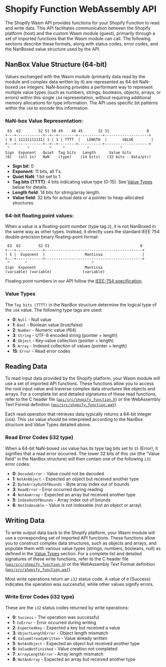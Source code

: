 # Shopify Function WebAssembly API

The Shopify Wasm API provides functions for your Shopify Function to read and write data. This API facilitates communication between the Shopify platform (host) and the custom Wasm module (guest), primarily through a set of imported functions that the Wasm module can call. The following sections describe these formats, along with status codes, error codes, and the NanBoxed value structure used by the API.

## NanBox Value Structure (64-bit)

Values exchanged with the Wasm module (primarily data read by the module and complex data written by it) are represented as 64-bit NaN-boxed `i64` integers. NaN-boxing provides a performant way to represent multiple value types (such as numbers, strings, booleans, objects, arrays, or errors) within this single `i64` representation, without requiring additional memory allocations for type information. The API uses specific bit patterns within the `i64` to encode this information.

### NaN-box Value Representation:

```
 63  62        52 51 50 49    46 45       32 31                 0
+---+------------+--+--+--------+-----------+--------------------+ 
| 0 | 11111111111| 1 | 1 | TTTT  |   LENGTH  |       VALUE        |
+---+------------+--+--+--------+-----------+--------------------+ 
 ^        ^         ^     ^          ^              ^
Sign  Exponent   Quiet  Tag bits   Length      Value bits
(0)   (all 1s)   NaN    (type)    (14 bits)   (32 bits - data/ptr)
```

- **Sign bit**: 0
- **Exponent**: 11 bits, all 1's.
- **Quiet NaN**: 1 bit set to 1.
- **Tag bits (TTTT)**: 4 bits indicating value type (0-15). See [Value Types](#value-types) below for details.
- **Length field**: 14 bits for string/array length.
- **Value field**: 32 bits for actual data or a pointer to heap-allocated structures.

### 64-bit floating point values:

When a value is a floating-point number (type tag `2`), it is not NanBoxed in the same way as other types. Instead, it directly uses the standard IEEE 754 double-precision binary floating-point format:

```
 63  62        52 51                                         0
+---+------------+--------------------------------------------+
| S |  Exponent  |                  Mantissa                  |
+---+------------+--------------------------------------------+
 ^       ^                             ^
Sign  Exponent                      Mantissa
(variable) (variable)              (variable)
```

Floating point numbers in our API follow the [IEEE-754 specification](https://standards.ieee.org/ieee/754/6210/).

### Value Types

The `Tag bits (TTTT)` in the NanBox structure determine the logical type of the `i64` value. The following type tags are used:

- **0**: `Null` - Null value
- **1**: `Bool` - Boolean value (true/false)
- **2**: `Number` - Numeric value (f64)
- **3**: `String` - UTF-8 encoded string (pointer + length)
- **4**: `Object` - Key-value collection (pointer + length)
- **5**: `Array` - Indexed collection of values (pointer + length)
- **15**: `Error` - Read error codes

## Reading Data

To read input data provided by the Shopify platform, your Wasm module will use a set of imported API functions. These functions allow you to access the root input value and traverse complex data structures like objects and arrays. For a complete list and detailed signatures of these read functions, refer to the C header file ([`api/src/shopify_function.h`](src/shopify_function.h)) or the WebAssembly Text Format definition ([`api/src/shopify_function.wat`](src/shopify_function.wat)).

Each read operation that retrieves data typically returns a 64-bit integer (`i64`). This `i64` value should be interpreted according to the NanBox structure and Value Types detailed above.

### Read Error Codes (i32 type)

When a 64-bit NaN-boxed `i64` value has its type tag bits set to `15` (Error), it signifies that a read error occurred. The lower 32 bits of this `i64` (the "Value field" in the NanBox structure) will then contain one of the following `i32` error codes:

- **0**: `DecodeError` - Value could not be decoded
- **1**: `NotAnObject` - Expected an object but received another type
- **2**: `ByteArrayOutOfBounds` - Byte array index out of bounds
- **3**: `ReadError` - Error occurred during reading
- **4**: `NotAnArray` - Expected an array but received another type
- **5**: `IndexOutOfBounds` - Array index out of bounds
- **6**: `NotIndexable` - Value is not indexable (not an object or array)

## Writing Data

To write output data back to the Shopify platform, your Wasm module will use a corresponding set of imported API functions. These functions allow you to construct complex data structures, such as objects and arrays, and populate them with various value types (strings, numbers, booleans, null) as defined in the [Value Types](#value-types) section. For a complete list and detailed signatures of these write functions, refer to the C header file ([`api/src/shopify_function.h`](src/shopify_function.h)) or the WebAssembly Text Format definition ([`api/src/shopify_function.wat`](src/shopify_function.wat)).

Most write operations return an `i32` status code. A value of `0` (Success) indicates the operation was successful, while other values signify errors.

### Write Error Codes (i32 type)

These are the `i32` status codes returned by write operations:

- **0**: `Success` - The operation was successful
- **1**: `IoError` - Error occurred during writing
- **2**: `ExpectedKey` - Expected a key but received a value
- **3**: `ObjectLengthError` - Object length mismatch
- **4**: `ValueAlreadyWritten` - Value already written
- **5**: `NotAnObject` - Expected an object but received another type
- **6**: `ValueNotFinished` - Value creation not completed
- **7**: `ArrayLengthError` - Array length mismatch
- **8**: `NotAnArray` - Expected an array but received another type
